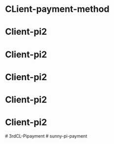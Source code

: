 # CLient-payment-method
# Client-pi2
# Client-pi2
# Client-pi2
# Client-pi2
# Client-pi2
#   3 r d C L - P i p a y m e n t  
 #   s u n n y - p i - p a y m e n t  
 